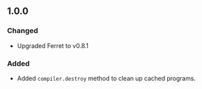 ## 1.0.0

### Changed

-   Upgraded Ferret to v0.8.1

### Added

-   Added `compiler.destroy` method to clean up cached programs.
